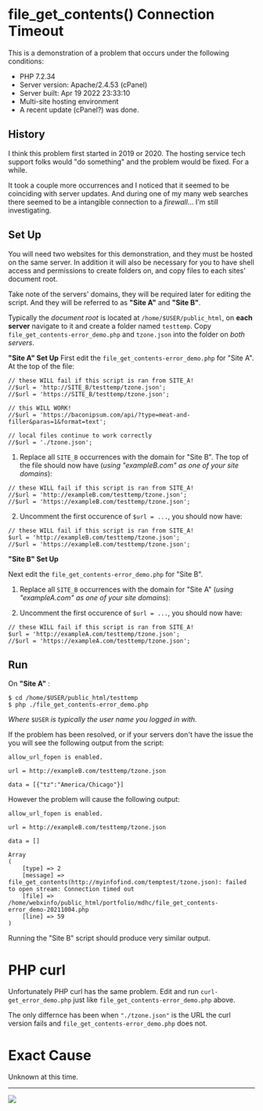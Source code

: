 # file_get_contents() Connection Timeout

This is a demonstration of a problem that occurs under the following conditions:

* PHP 7.2.34
* Server version: Apache/2.4.53 (cPanel)
* Server built:   Apr 19 2022 23:33:10
* Multi-site hosting environment
* A recent update (cPanel?) was done.

## History

I think this problem first started in 2019 or 2020. The hosting service tech support folks would "do something" and the problem would be fixed. For a while.

It took a couple more occurrences and I noticed that it seemed to be coinciding with server updates. And during one of my many web searches there seemed to be a intangible connection to a *firewall*... I'm still investigating.

## Set Up

You will need two websites for this demonstration, and they must be hosted on the same server. In addition it will also be necessary for you to have shell access and permissions to create folders on, and copy files to each sites' document root.

Take note of the servers' domains, they will be required later for editing the script. And they will be referred to as **"Site A"** and **"Site B"**.

Typically the *document root* is located at `/home/$USER/public_html`, on **each server** navigate to it and create a folder named `testtemp`. Copy `file_get_contents-error_demo.php` and `tzone.json` into the folder on *both servers*.

**"Site A" Set Up**
First edit the `file_get_contents-error_demo.php` for "Site A". At the top of the file:

```
// these WILL fail if this script is ran from SITE_A!
//$url = 'http://SITE_B/testtemp/tzone.json';
//$url = 'https://SITE_B/testtemp/tzone.json';

// this WILL WORK!
//$url = 'https://baconipsum.com/api/?type=meat-and-filler&paras=1&format=text';

// local files continue to work correctly
//$url = './tzone.json';
```

1. Replace all `SITE_B` occurrences with the domain for "Site B". The top of the file should now have (*using "exampleB.com" as one of your site domains*):

```
// these WILL fail if this script is ran from SITE_A!
//$url = 'http://exampleB.com/testtemp/tzone.json';
//$url = 'https://exampleB.com/testtemp/tzone.json';
```
2. Uncomment the first occurence of `$url = ...`, you should now have:

```
// these WILL fail if this script is ran from SITE_A!
$url = 'http://exampleB.com/testtemp/tzone.json';
//$url = 'https://exampleB.com/testtemp/tzone.json';
```

**"Site B" Set Up**

Next edit the `file_get_contents-error_demo.php` for "Site B". 

1. Replace all `SITE_B` occurrences with the domain for "Site A" (*using "exampleA.com" as one of your site domains*):

2. Uncomment the first occurence of `$url = ...`, you should now have:

```
// these WILL fail if this script is ran from SITE_A!
$url = 'http://exampleA.com/testtemp/tzone.json';
//$url = 'https://exampleA.com/testtemp/tzone.json';
```

## Run

On **"Site A"** : 

```
$ cd /home/$USER/public_html/testtemp
$ php ./file_get_contents-error_demo.php
```

*Where* `$USER` *is typically the user name you logged in with.*

If the problem has been resolved, or if your servers don't have the issue the you will see the following output from the script:

```
allow_url_fopen is enabled.

url = http://exampleB.com/testtemp/tzone.json

data = [{"tz":"America/Chicago"}]
```

However the problem will cause the following output:

```
allow_url_fopen is enabled.

url = http://exampleB.com/testtemp/tzone.json

data = []

Array
(
    [type] => 2
    [message] => file_get_contents(http://myinfofind.com/temptest/tzone.json): failed to open stream: Connection timed out
    [file] => /home/webxinfo/public_html/portfolio/mdhc/file_get_contents-error_demo-20211004.php
    [line] => 59
)
```

Running the "Site B" script should produce very similar output.

# PHP curl

Unfortunately PHP curl has the same problem. Edit and run `curl-get_error_demo.php` just like `file_get_contents-error_demo.php` above. 

The only differnce has been when `"./tzone.json"` is the URL the curl version fails and `file_get_contents-error_demo.php` does not.

# Exact Cause

Unknown at this time.

---
<img src="http://webexperiment.info/extcounter/mdcount.php?id=php-file_get_contents-error">